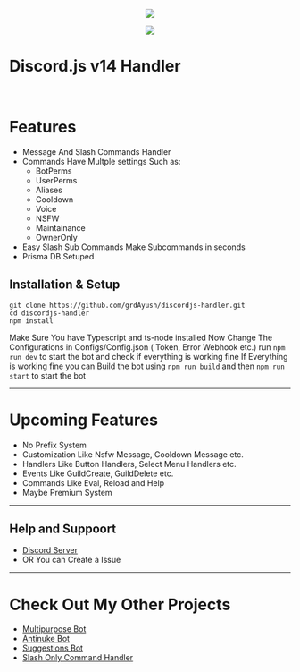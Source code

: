 <p align="center">
<img src="https://capsule-render.vercel.app/api?type=waving&color=gradient&height=200&section=header&text=OG&nbsp;DEVCORDS&fontSize=80&fontAlignY=35&animation=twinkling&fontColor=gradient"/> </a> 
</p>

<p align="center"> 
  <a href="https://discord.gg/frXqPUrdFt" target="_blank"> <img src="https://discordapp.com/api/guilds/974995947379646534/widget.png?style=banner2"/> </a> 
</p>

</p>


 
# Discord.js v14 Handler


<br>


# Features
- Message And Slash Commands Handler
- Commands Have Multple settings Such as: 
  - BotPerms
  - UserPerms
  - Aliases
  - Cooldown
  - Voice
  - NSFW
  - Maintainance
  - OwnerOnly
- Easy Slash Sub Commands Make Subcommands in seconds
- Prisma DB Setuped


## Installation & Setup
```
git clone https://github.com/grdAyush/discordjs-handler.git
cd discordjs-handler
npm install
```
Make Sure You have Typescript and ts-node installed
Now Change The Configurations in Configs/Config.json ( Token, Error Webhook etc.)
run `npm run dev` to start the bot and check if everything is working fine
If Everything is working fine you can Build the bot using `npm run build` and then `npm run start` to start the bot

---
# Upcoming Features
-  No Prefix System
-  Customization Like Nsfw Message, Cooldown Message etc.
-  Handlers Like Button Handlers, Select Menu Handlers etc.
-  Events Like GuildCreate, GuildDelete etc.
-  Commands Like Eval, Reload and Help
-  Maybe Premium System

---

## Help and Suppoort
- [Discord Server](https://discord.gg/frXqPUrdFt)
- OR You can Create a Issue

---

# Check Out My Other Projects
- [Multipurpose Bot](https://github.com/grdAyush/aayu)
- [Antinuke Bot](https://github.com/grdAyush/Antinuke-bot)
- [Suggestions Bot](https://github.com/grdAyush/Suggestion-Bot-Discord-v14)
- [Slash Only Command Handler](https://github.com/grdAyush/Discord-v14-best-handler)